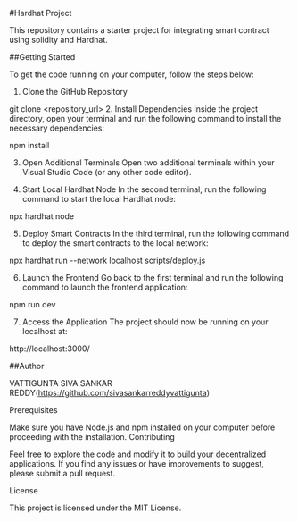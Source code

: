 #Hardhat Project

This repository contains a starter project for integrating smart contract using solidity and Hardhat.

##Getting Started

To get the code running on your computer, follow the steps below:

1. Clone the GitHub Repository

git clone <repository_url>
2. Install Dependencies
Inside the project directory, open your terminal and run the following command to install the necessary dependencies:

npm install

3. Open Additional Terminals
Open two additional terminals within your Visual Studio Code (or any other code editor).

4. Start Local Hardhat Node
In the second terminal, run the following command to start the local Hardhat node:

npx hardhat node

5. Deploy Smart Contracts
In the third terminal, run the following command to deploy the smart contracts to the local network:

npx hardhat run --network localhost scripts/deploy.js

6. Launch the Frontend
Go back to the first terminal and run the following command to launch the frontend application:


npm run dev

7. Access the Application
The project should now be running on your localhost at: 

http://localhost:3000/

##Author

VATTIGUNTA SIVA SANKAR REDDY(https://github.com/sivasankarreddyvattigunta)

Prerequisites

Make sure you have Node.js and npm installed on your computer before proceeding with the installation.
Contributing

Feel free to explore the code and modify it to build your decentralized applications. If you find any issues or have improvements to suggest, please submit a pull request.

License

This project is licensed under the MIT License.
